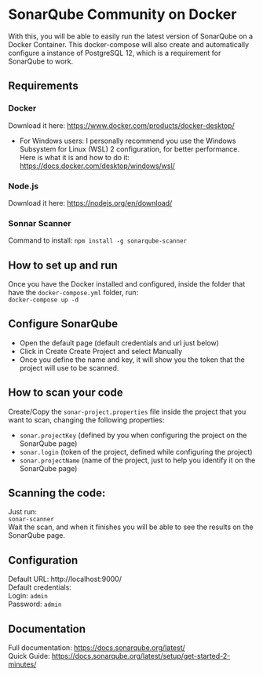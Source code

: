 # SonarQube Community on Docker
With this, you will be able to easily run the latest version of SonarQube on a Docker Container.
This docker-compose will also create and automatically configure a instance of PostgreSQL 12, which is a requirement for SonarQube to work.

## Requirements
### Docker
Download it here: https://www.docker.com/products/docker-desktop/
*  For Windows users: I personally recommend you use the Windows Subsystem for Linux (WSL) 2 configuration, for better performance. Here is what it is and how to do it:  https://docs.docker.com/desktop/windows/wsl/
### Node.js
Download it here: https://nodejs.org/en/download/
### Sonnar Scanner
Command to install: `npm install -g sonarqube-scanner`

## How to set up and run
Once you have the Docker installed and configured, inside the folder that have the `docker-compose.yml` folder, run:
<br>
`docker-compose up -d`
<br>

## Configure SonarQube
* Open the default page (default credentials and url just below)
* Click in Create Create Project and select Manually
* Once you define the name and key, it will show you the token that the project will use to be scanned.

## How to scan your code
Create/Copy the `sonar-project.properties` file inside the project that you want to scan, changing the following properties:
* `sonar.projectKey` (defined by you when configuring the project on the SonarQube page)
* `sonar.login` (token of the project, defined while configuring the project)
* `sonar.projectName` (name of the project, just to help you identify it on the SonarQube page)

## Scanning the code:
Just run: 
<br>
`sonar-scanner`
<br>
Wait the scan, and when it finishes you will be able to see the results on the SonarQube page.

## Configuration
Default URL: http://localhost:9000/
<br>
Default credentials:
<br>
Login: `admin`
<br>
Password: `admin`

## Documentation
Full documentation: https://docs.sonarqube.org/latest/
<br>
Quick Guide: https://docs.sonarqube.org/latest/setup/get-started-2-minutes/
